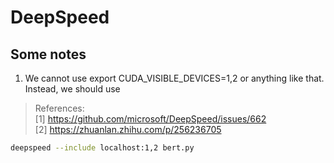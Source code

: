 # DeepSpeed

## Some notes
1. We cannot use export CUDA_VISIBLE_DEVICES=1,2 or anything like that. Instead, we should use
> References: <br>
> [1] https://github.com/microsoft/DeepSpeed/issues/662<br>
> [2] https://zhuanlan.zhihu.com/p/256236705
```bash
deepspeed --include localhost:1,2 bert.py
```
